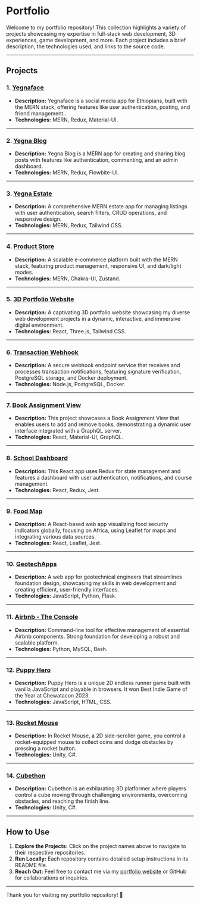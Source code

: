 # Portfolio

Welcome to my portfolio repository! This collection highlights a variety of projects showcasing my expertise in full-stack web development, 3D experiences, game development, and more. Each project includes a brief description, the technologies used, and links to the source code.

---

## Projects

### 1. [Yegnaface](https://github.com/GideonAmhaG/yegna-face)
- **Description:** Yegnaface is a social media app for Ethiopians, built with the MERN stack, offering features like user authentication, posting, and friend management..
- **Technologies:** MERN, Redux, Material-UI.

---

### 2. [Yegna Blog](https://github.com/GideonAmhaG/yegna-blog)
- **Description:** Yegna Blog is a MERN app for creating and sharing blog posts with features like authentication, commenting, and an admin dashboard.
- **Technologies:** MERN, Redux, Flowbite-UI.

---

### 3. [Yegna Estate](https://github.com/GideonAmhaG/MERN-estate)
- **Description:** A comprehensive MERN estate app for managing listings with user authentication, search filters, CRUD operations, and responsive design.
- **Technologies:** MERN, Redux, Tailwind CSS.

---

### 4. [Product Store](https://github.com/GideonAmhaG/product_store)
- **Description:** A scalable e-commerce platform built with the MERN stack, featuring product management, responsive UI, and dark/light modes.
- **Technologies:** MERN, Chakra-UI, Zustand.

---

### 5. [3D Portfolio Website](https://github.com/GideonAmhaG/my_portfolio)
- **Description:** A captivating 3D portfolio website showcasing my diverse web development projects in a dynamic, interactive, and immersive digital environment.
- **Technologies:** React, Three.js, Tailwind CSS.

---

### 6. [Transaction Webhook](https://github.com/GideonAmhaG/transaction-webhook)
- **Description:** A secure webhook endpoint service that receives and processes transaction notifications, featuring signature verification, PostgreSQL storage, and Docker deployment.
- **Technologies:** Node.js, PostgreSQL, Docker.

---

### 7. [Book Assignment View](https://github.com/GideonAmhaG/ElloChallenge)
- **Description:** This project showcases a Book Assignment View that enables users to add and remove books, demonstrating a dynamic user interface integrated with a GraphQL server.
- **Technologies:** React, Material-UI, GraphQL.

---

### 8. [School Dashboard](https://github.com/GideonAmhaG/school-dashboard)
- **Description:** This React app uses Redux for state management and features a dashboard with user authentication, notifications, and course management.
- **Technologies:** React, Redux, Jest.

---

### 9. [Food Map](https://github.com/GideonAmhaG/food-map)
- **Description:** A React-based web app visualizing food security indicators globally, focusing on Africa, using Leaflet for maps and integrating various data sources.
- **Technologies:** React, Leaflet, Jest.

---

### 10. [GeotechApps](https://github.com/GideonAmhaG/geotechapps)
- **Description:** A web app for geotechnical engineers that streamlines foundation design, showcasing my skills in web development and creating efficient, user-friendly interfaces.
- **Technologies:** JavaScript, Python, Flask.

---

### 11. [Airbnb - The Console](https://github.com/GideonAmhaG/AirBnB_clone_v4)
- **Description:** Command-line tool for effective management of essential Airbnb components. Strong foundation for developing a robust and scalable platform.
- **Technologies:** Python, MySQL, Bash.

---

### 12. [Puppy Hero](https://github.com/GideonAmhaG/Puppy_Hero)
- **Description:** Puppy Hero is a unique 2D endless runner game built with vanilla JavaScript and playable in browsers. It won Best Indie Game of the Year at Chewatacon 2023.
- **Technologies:** JavaScript, HTML, CSS.

---

### 13. [Rocket Mouse](https://github.com/GideonAmhaG/rocket_mouse)
- **Description:** In Rocket Mouse, a 2D side-scroller game, you control a rocket-equipped mouse to collect coins and dodge obstacles by pressing a rocket button.
- **Technologies:** Unity, C#.

---

### 14. [Cubethon](https://github.com/GideonAmhaG/cubethon)
- **Description:** Cubethon is an exhilarating 3D platformer where players control a cube moving through challenging environments, overcoming obstacles, and reaching the finish line.
- **Technologies:** Unity, C#.

---

## How to Use

1. **Explore the Projects:** Click on the project names above to navigate to their respective repositories.
2. **Run Locally:** Each repository contains detailed setup instructions in its README file.
3. **Reach Out:** Feel free to contact me via my [portfolio website](https://portfolio.phaedrusstudios.com/) or GitHub for collaborations or inquiries.

---

Thank you for visiting my portfolio repository! 🚀
